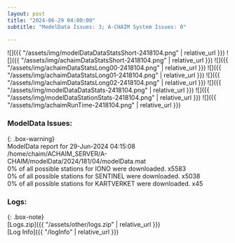 ```yaml
---
layout: post
title: "2024-06-29 04:00:00"
subtitle: "ModelData Issues: 3; A-CHAIM System Issues: 0"

---
```


![]({{ "/assets/img/modelDataDataStatsShort-2418104.png" | relative_url }})
![]({{ "/assets/img/achaimDataStatsShort-2418104.png" | relative_url }})
![]({{ "/assets/img/achaimDataStatsLong00-2418104.png" | relative_url }})
![]({{ "/assets/img/achaimDataStatsLong01-2418104.png" | relative_url }})
![]({{ "/assets/img/achaimDataStatsLong02-2418104.png" | relative_url }})
![]({{ "/assets/img/modelDataDataStats-2418104.png" | relative_url }})
![]({{ "/assets/img/modelDataStationStats-2418104.png" | relative_url }})
![]({{ "/assets/img/achaimRunTime-2418104.png" | relative_url }})


### ModelData Issues:  
  
{: .box-warning}  
 ModelData report for 29-Jun-2024 04:15:08   
 /home/chaim/ACHAIM_SERVER/A-CHAIM/modelData/2024/181/04/modelData.mat   
 0% of all possible stations for IONO were downloaded. x5583   
 0% of all possible stations for SENTINEL were downloaded. x5038   
 0% of all possible stations for KARTVERKET were downloaded. x45   
  


### Logs:  
  
{: .box-note}  
[Logs.zip]({{ "/assets/other/logs.zip" | relative_url }})  
[Log Info]({{ "/logInfo" | relative_url }})  
